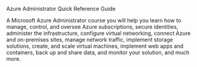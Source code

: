 Azure Administrator Quick Reference Guide

A Microsoft Azure Administrator course you will help you learn how to manage, control, and
oversee Azure subscriptions, secure identities, administer the infrastructure, configure virtual
networking, connect Azure and on-premises sites, manage network traffic, implement storage
solutions, create, and scale virtual machines, implement web apps and containers, back up and
share data, and monitor your solution, and much more.
